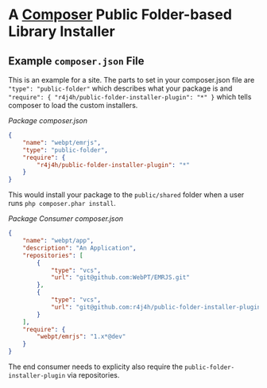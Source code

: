 # A [Composer](http://getcomposer.org) Public Folder-based Library Installer

## Example `composer.json` File

This is an example for a site. The parts to set in your
composer.json file are `"type": "public-folder"` which describes what your
package is and `"require": { "r4j4h/public-folder-installer-plugin": "*" }` which tells composer
to load the custom installers.

*Package composer.json*

```json
{
    "name": "webpt/emrjs",
    "type": "public-folder",
    "require": {
        "r4j4h/public-folder-installer-plugin": "*"
    }
}
```

This would install your package to the `public/shared` folder 
when a user runs `php composer.phar install`.



*Package Consumer composer.json*

```json
{
    "name": "webpt/app",
    "description": "An Application",
    "repositories": [
        {
            "type": "vcs",
            "url": "git@github.com:WebPT/EMRJS.git"
        },
        {
            "type": "vcs",
            "url": "git@github.com:r4j4h/public-folder-installer-plugin"
        }
    ],
    "require": {
        "webpt/emrjs": "1.x*@dev"
    }
}
```

The end consumer needs to explicity also require the `public-folder-installer-plugin` via repositories.
